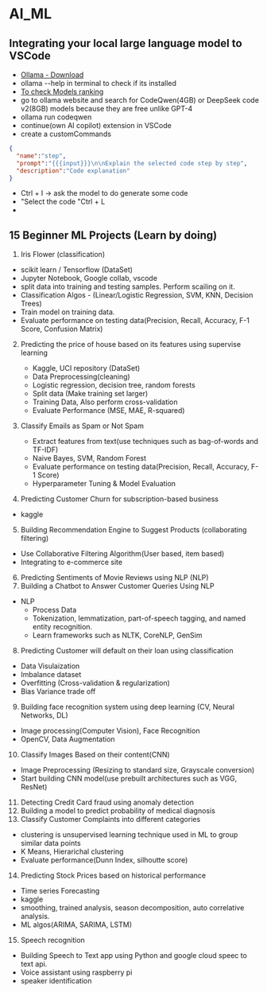 # AI_ML

## Integrating your local large language model to VSCode
- [Ollama - Download](https://ollama.com/)
- ollama --help in terminal to check if its installed
- [To check Models ranking](https://evalplus.github.io/leaderboard.html)
- go to ollama website and search for CodeQwen(4GB) or DeepSeek code v2(8GB) models because they are free unlike GPT-4
- ollama run codeqwen
- continue(own AI copilot) extension in VSCode
- create a customCommands
```json
{
  "name":"step",
  "prompt":"{{{input}}}\n\nExplain the selected code step by step",
  "description":"Code explanation"
}

```
- Ctrl + I -> ask the model to do generate some code
- "Select the code "Ctrl + L
- 

## 15 Beginner ML Projects (Learn by doing)

1. Iris Flower (classification)
  - scikit learn / Tensorflow (DataSet)
  - Jupyter Notebook, Google collab, vscode
  - split data into training and testing samples. Perform scailing on it.
  - Classification Algos - (Linear/Logistic Regression, SVM, KNN, Decision Trees)
  - Train model on training data.
  - Evaluate performance on testing data(Precision, Recall, Accuracy, F-1 Score, Confusion Matrix)

2. Predicting the price of house based on its features using supervise learning
   - Kaggle, UCI repository (DataSet)
   - Data Preprocessing(cleaning)
   - Logistic regression, decision tree, random forests
   - Split data (Make training set larger)
   - Training Data, Also perform cross-validation
   - Evaluate Performance (MSE, MAE, R-squared)
  
     
3. Classify Emails as Spam or Not Spam
   - Extract features from text(use techniques such as bag-of-words and TF-IDF)
   - Naive Bayes, SVM, Random Forest
   -  Evaluate performance on testing data(Precision, Recall, Accuracy, F-1 Score)
   -  Hyperparameter Tuning & Model Evaluation

4. Predicting Customer Churn for subscription-based business
  - kaggle
5. Building Recommendation Engine to Suggest Products (collaborating filtering)
  - Use Collaborative Filtering Algorithm(User based, item based)
  - Integrating to e-commerce site
6. Predicting Sentiments of Movie Reviews using NLP (NLP)
7. Building a Chatbot to Answer Customer Queries Using NLP
  - NLP
    - Process Data
    - Tokenization, lemmatization, part-of-speech tagging, and named entity recognition.
    - Learn frameworks such as NLTK, CoreNLP, GenSim
8. Predicting Customer will default on their loan using classification
  - Data Visulaization
  - Imbalance dataset
  - Overfitting (Cross-validation & regularization)
  - Bias Variance trade off

9. Building face recognition system using deep learning (CV, Neural Networks, DL)
  - Image processing(Computer Vision), Face Recognition
  - OpenCV, Data Augmentation
10. Classify Images Based on their content(CNN)
  - Image Preprocessing (Resizing to standard size, Grayscale conversion)
  -  Start building CNN model(use prebuilt architectures such as VGG, ResNet)
11. Detecting Credit Card fraud using anomaly detection
12. Building a model to predict probability of medical diagnosis
13. Classify Customer Complaints into different categories
  - clustering is unsupervised learning technique used in ML to group similar data points
  - K Means, Hierarichal clustering
  - Evaluate performance(Dunn Index, silhoutte score)
14. Predicting Stock Prices based on historical performance
  - Time series Forecasting
  - kaggle
  - smoothing, trained analysis, season decomposition, auto correlative analysis.
  - ML algos(ARIMA, SARIMA, LSTM)
15. Speech recognition
  - Building Speech to Text app using Python and google cloud speec to text api.
  - Voice assistant using raspberry pi
  - speaker identification
